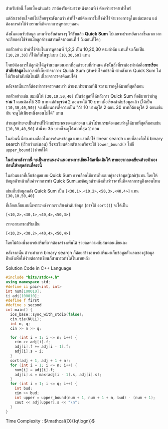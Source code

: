 สำหรับข้อนี้ โดยเบื้องต้นแล้ว เราต้องรับค่ามาว่าหนังตอนที่ $i$ ต้องจ่ายราคาเท่าไหร่ 

แต่ถ้าเราอ่านโจทย์ไปเรื่อยๆจะสังเกตว่า ค่าที่โจทย์ต้องการไม่ใช่ค่าใช้จ่ายของการดูในแต่ละตอน แต่ต้องการค่าใช้จ่ายรวมที่เกิดจากการดูหลายๆตอน

ดังนั้นตอนรับข้อมูล แทนที่จะรับค่าตรงๆ ให้รับแล้ว **Quick Sum** ไปเลยจะประหยัดเวลาขึ้นมากเวลาจะเรียกค่าใช้จ่ายเมื่อลูกค้าชมสารคดีจากตอนที่ 1 ถึงตอนที่ใดๆ

ยกตัวอย่าง ถ้าค่าใช้จ่ายในการดูตอนที่ 1,2,3 เป็น 10,20,30 ตามลำดับ แทนที่จะเก็บเป็น `[10,20,30]` ก็ให้เก็บในรูปแบบ `[10,30,60]` แทน

โจทย์ต้องการให้ลูกค้าได้ดูจำนวนตอนมากที่สุดด้วยงบที่กำหนด ดังนั้นสิ่งที่เราต้องทำต่อคือ**การเรียงลำดับข้อมูล**ในอาเรย์ที่เก็บค่าจากการ Quick Sum (สำหรับโจทย์ข้อนี้ ค่าหลังการ Quick Sum ไม่ได้เรียงลำดับอัตโนมัติ เนื่องจากราคาติดลบได้) 

หลังจากนั้นเราก็ต้องทำการตรวจสอบว่า ด้วยงบประมาณที่มี จะสามารถดูได้มากที่สุดกี่ตอน 

ยกตัวอย่างเช่น สมมติให้ `[30,10,50,40]` เป็นข้อมูลที่ได้หลังการ Quick Sum ที่อธิบายว่าถ้าดู**รวม** 1 ตอนต้องใช้ 30 บาท แต่ถ้าดู**รวม** 2 ตอนจะใช้ 10 บาท เมื่อเรียงลำดับข้อมูลแล้ว (ได้เป็น `[10,30,40,50]`) จะเปลี่ยนการตีความเป็น "ถ้า 10 บาทดูได้ 2 ตอน 30 บาทก็ต้องดูได้ 2 ตอนเช่นกัน จะดูได้เพียงหนึ่งตอนไม่ได้" แทน

ส่วนสุดท้ายจะเป็นส่วนที่ให้งบประมาณของแต่ละคน แล้วโปรแกรมต้องตอบว่าดูได้มากที่สุดกี่ตอนเช่น `[10,30,40,50]` ถ้ามีงบ 35 บาทก็จะดูได้มากที่สุด 2 ตอน

ในส่วนนี้ มีสองทางเลือกในการค้นหาข้อมูล แบบแรกคือใช้ linear search แบบที่สองคือใช้ binary search (เร็วกว่าแน่นอน) ซึ่งจะเขียนด้วยตัวเองหรือจะใช้ `lower_bound()` ไม่ก็ `upper_bound()`ช่วยก็ได้

**ในส่วนหลังจากนี้ จะเป็นการแนะนำแนวทางการเขียนโค้ดเพิ่มเติมให้ หากอยากลองเขียนด้วยตัวเองก่อนให้หยุดอ่านที่ตรงนี้** 

ในส่วนแรกที่เก็บข้อมูลแบบ Quick Sum อาจเลือกใช้การเก็บแบบคู่ของข้อมูล(pair)แทน โดยให้ข้อมูลตัวหน้าเก็บค่าจากการทำ Quick Sumและข้อมูลตัวหลังเก็บว่าราคานี้เกิดจากการดูถึงตอนไหน

เช่นเก็บข้อมูลหลัง Quick Sum เป็น `[<30,1>,<10,2>,<50,3>,<40,4>]` แทน `[30,10,50,40]`

ที่เลือกเก็บแบบนี้เพราะหลังจากเราเรียงลำดับข้อมูล (อาจใช้ `sort()`) จะได้เป็น

`[<10,2>,<30,1>,<40,4>,<50,3>]` 

เราจะสามารถปรับเป็น

`[<10,2>,<30,2>,<40,4>,<50,4>]` 

โดยไม่ต้องพึ่งอาเรย์เสริมที่อาจต้องสร้างเพิ่มได้ ช่วยลดความสับสนตอนเขียนลง

หลังจากนั้น ถ้าจะทำการ binary search ก็ค่อยสร้างอาเรย์เสริมมาเก็บข้อมูลตัวแรกของคู่ข้อมูลทีหลังเพื่อให้ง่ายต่อการเขียนก็สามารถทำได้ในภายหลัง

Solution Code in C++ Language

```cpp
#include "bits/stdc++.h"
using namespace std;
#define ii pair<int, int>
int num[100010];
ii adj[100010];
#define f first
#define s second
int main() {
  ios_base::sync_with_stdio(false);
  cin.tie(NULL);
  int n, q;
  cin >> n >> q;

  for (int i = 1; i <= n; i++) {
    cin >> adj[i].f;
    adj[i].f += adj[i - 1].f;
    adj[i].s = i;
  }
  sort(adj + 1, adj + 1 + n);
  for (int i = 1; i <= n; i++) {
    num[i] = adj[i].f;
    adj[i].s = max(adj[i - 1].s, adj[i].s);
  }
  for (int i = 1; i <= q; i++) {
    int bud;
    cin >> bud;
    int upper = upper_bound(num + 1, num + 1 + n, bud) - (num + 1);
    cout << adj[upper].s << "\n";
  }
}
```
Time Complexity : $\mathcal{O}{(q\logn)}$
